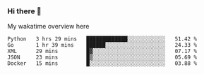 ### Hi there 👋

<!--
**Jassy930/Jassy930** is a ✨ _special_ ✨ repository because its `README.md` (this file) appears on your GitHub profile.

Here are some ideas to get you started:

- 🔭 I’m currently working on ...
- 🌱 I’m currently learning ...
- 👯 I’m looking to collaborate on ...
- 🤔 I’m looking for help with ...
- 💬 Ask me about ...
- 📫 How to reach me: ...
- 😄 Pronouns: ...
- ⚡ Fun fact: ...
-->

My wakatime overview here
<!--START_SECTION:waka-->
```text
Python   3 hrs 29 mins   █████████████░░░░░░░░░░░░   51.42 % 
Go       1 hr 39 mins    ██████░░░░░░░░░░░░░░░░░░░   24.33 % 
XML      29 mins         █▓░░░░░░░░░░░░░░░░░░░░░░░   07.17 % 
JSON     23 mins         █▒░░░░░░░░░░░░░░░░░░░░░░░   05.69 % 
Docker   15 mins         █░░░░░░░░░░░░░░░░░░░░░░░░   03.88 % 
```
<!--END_SECTION:waka-->
